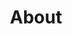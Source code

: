 ---
title: About
introText: "Hey, I'm Eldhose Kuriyan—an Art Director and Graphic Designer based in Toronto. I believe the most impactful design comes from truly understanding vision and purpose. That's why my process starts by stepping into my client's perspective, ensuring that the work I create isn't just visually striking but delivers real, meaningful results."
whatIDo: "Branding, Typography, and Illustration are my playgrounds. Whether it's crafting an identity from scratch or refining an existing one, I thrive on creating designs that connect, communicate, and leave a lasting impact."
featuredProjectsHeading: Works
--- 